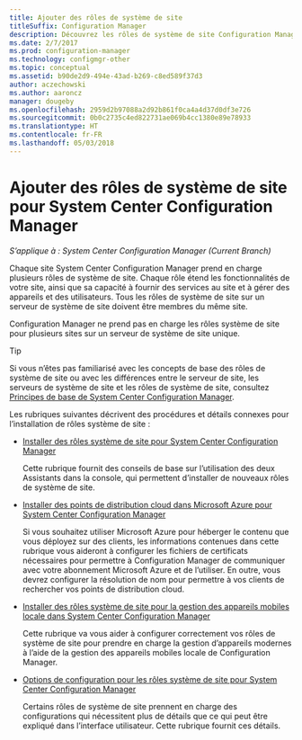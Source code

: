 ```yaml
---
title: Ajouter des rôles de système de site
titleSuffix: Configuration Manager
description: Découvrez les rôles de système de site Configuration Manager et apprenez à les ajouter pour étendre les fonctionnalités de votre site.
ms.date: 2/7/2017
ms.prod: configuration-manager
ms.technology: configmgr-other
ms.topic: conceptual
ms.assetid: b90de2d9-494e-43ad-b269-c8ed589f37d3
author: aczechowski
ms.author: aaroncz
manager: dougeby
ms.openlocfilehash: 2959d2b97088a2d92b861f0ca4a4d37d0df3e726
ms.sourcegitcommit: 0b0c2735c4ed822731ae069b4cc1380e89e78933
ms.translationtype: HT
ms.contentlocale: fr-FR
ms.lasthandoff: 05/03/2018
---
```

# <a name="add-site-system-roles-for-system-center-configuration-manager"></a>Ajouter des rôles de système de site pour System Center Configuration Manager

*S’applique à : System Center Configuration Manager (Current Branch)*

Chaque site System Center Configuration Manager prend en charge plusieurs rôles de système de site. Chaque rôle étend les fonctionnalités de votre site, ainsi que sa capacité à fournir des services au site et à gérer des appareils et des utilisateurs. Tous les rôles de système de site sur un serveur de système de site doivent être membres du même site.   

Configuration Manager ne prend pas en charge les rôles système de site pour plusieurs sites sur un serveur de système de site unique.  

> [!TIP]  
>  Si vous n’êtes pas familiarisé avec les concepts de base des rôles de système de site ou avec les différences entre le serveur de site, les serveurs de système de site et les rôles de système de site, consultez [Principes de base de System Center Configuration Manager](../../../../core/understand/fundamentals.md).  

 Les rubriques suivantes décrivent des procédures et détails connexes pour l’installation de rôles système de site :  

-   [Installer des rôles système de site pour System Center Configuration Manager](../../../../core/servers/deploy/configure/install-site-system-roles.md)  

     Cette rubrique fournit des conseils de base sur l’utilisation des deux Assistants dans la console, qui permettent d’installer de nouveaux rôles de système de site.  

-   [Installer des points de distribution cloud dans Microsoft Azure pour System Center Configuration Manager](../../../../core/servers/deploy/configure/install-cloud-based-distribution-points-in-microsoft-azure.md)  

    Si vous souhaitez utiliser Microsoft Azure pour héberger le contenu que vous déployez sur des clients, les informations contenues dans cette rubrique vous aideront à configurer les fichiers de certificats nécessaires pour permettre à Configuration Manager de communiquer avec votre abonnement Microsoft Azure et de l’utiliser. En outre, vous devrez configurer la résolution de nom pour permettre à vos clients de rechercher vos points de distribution cloud.  

-   [Installer des rôles système de site pour la gestion des appareils mobiles locale dans System Center Configuration Manager](../../../../mdm/get-started/install-site-system-roles-for-on-premises-mdm.md)  

     Cette rubrique va vous aider à configurer correctement vos rôles de système de site pour prendre en charge la gestion d’appareils modernes à l’aide de la gestion des appareils mobiles locale de Configuration Manager.  

-   [Options de configuration pour les rôles système de site pour System Center Configuration Manager](../../../../core/servers/deploy/configure/configuration-options-for-site-system-roles.md)  

     Certains rôles de système de site prennent en charge des configurations qui nécessitent plus de détails que ce qui peut être expliqué dans l’interface utilisateur. Cette rubrique fournit ces détails.  
